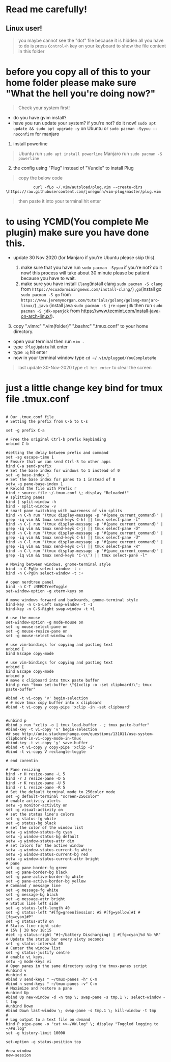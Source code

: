 #   Read me carefully!


##  Linux user!

> you maybe cannot see the "dot" file because it is hidden
> all you have to do is press `Control+h` key on your keyboard
> to show the file content in this folder


#   before you copy all of this to your home folder please make sure "What the hell you're doing now?"

>   Check your system first!

-   do you have gvim install?
-   have you run update your system? if you're not? do it now! `sudo apt update && sudo apt upgrade -y` on Ubuntu or `sudo pacman -Syyuu --noconfirm` for manjaro 





1. install powerline
        
>   Ubuntu run `sudo apt install powerline`
>   Manjaro run `sudo pacman -S powerline`



2. the config using "Plug" instead of "Vundle" to install Plug
    
>   copy the below code
        

```
            curl -fLo ~/.vim/autoload/plug.vim --create-dirs \https://raw.githubusercontent.com/junegunn/vim-plug/master/plug.vim

```
        


>   then paste it into your terminal hit enter
    



   
#   to using YCMD(You complete Me plugin) make sure you have done this.

-   update 30 Nov 2020 (for Manjaro if you're Ubuntu please skip this).

    1.  make sure that you have run `sudo pacman -Syyuu` if you're not? do it now! this process will take about 30 minute please be patient because you have to wait.
    2. make sure you have install `Clang`(install clang `sudo pacman -S clang` from `https://ecuadorminingnews.com/install-clang/`) ,`go`(install go `sudo pacman -S go` from `https://www.jeremymorgan.com/tutorials/golang/golang-manjaro-linux/`) ,`java` (install java `sudo pacman -S jre-openjdk` then run `sudo pacman -S jdk-openjdk` from https://www.tecmint.com/install-java-on-arch-linux/).






3. copy ".vimrc"  ".vim(folder)" ".bashrc" ".tmux.conf" to your home directory.

-   open your terminal then run `vim .`
-   type `:PlugUpdate` hit enter
-   type `:q` hit enter 
-   now in your terminal window type `cd ~/.vim/plugged/YouCompleteMe` 





>   last update 30-Nov-2020
>   type `cl hit enter` to clear the screen






# just a little change key bind for tmux file .tmux.conf

```

# Our .tmux.conf file
# Setting the prefix from C-b to C-s

set -g prefix C-a

# Free the original Ctrl-b prefix keybinding
unbind C-b

#setting the delay between prefix and command
set -sg escape-time 1
# Ensure that we can send Ctrl-S to other apps
bind C-a send-prefix
# Set the base index for windows to 1 instead of 0
set -g base-index 1
# Set the base index for panes to 1 instead of 0
setw -g pane-base-index 1
# Reload the file with Prefix r
bind r source-file ~/.tmux.conf \; display "Reloaded!"
# splitting panes
bind | split-window -h
bind - split-window -v
# smart pane switching with awareness of vim splits
bind -n C-h run "(tmux display-message -p '#{pane_current_command}' | grep -iq vim && tmux send-keys C-h) || tmux select-pane -L"
bind -n C-j run "(tmux display-message -p '#{pane_current_command}' | grep -iq vim && tmux send-keys C-j) || tmux select-pane -D"
bind -n C-k run "(tmux display-message -p '#{pane_current_command}' | grep -iq vim && tmux send-keys C-k) || tmux select-pane -U"
bind -n C-l run "(tmux display-message -p '#{pane_current_command}' | grep -iq vim && tmux send-keys C-l) || tmux select-pane -R"
bind -n C-\ run "(tmux display-message -p '#{pane_current_command}' | grep -iq vim && tmux send-keys 'C-\\') || tmux select-pane -l"

# Moving between windows, gnome-terminal style
bind -n C-PgUp select-window -t :-
bind -n C-PgDn select-window -t :+

# open nerdtree panel
bind -n C-T :NERDTreeToggle
set-window-option -g xterm-keys on

# move windows forward and backwards, gnome-terminal style
bind-key -n C-S-Left swap-window -t -1
bind-key -n C-S-Right swap-window -t +1

# use the mouse
set-window-option -g mode-mouse on
set -g mouse-select-pane on
set -g mouse-resize-pane on
set -g mouse-select-window on

# use vim-bindings for copying and pasting text
unbind [
bind Escape copy-mode

# use vim-bindings for copying and pasting text
unbind [
bind Escape copy-mode
unbind p
# move x clipboard into tmux paste buffer
bind p run "tmux set-buffer \"$(xclip -o -set clipboard)\"; tmux paste-buffer"

#bind -t vi-copy 'v' begin-selection
# # move tmux copy buffer into x clipboard
#bind -t vi-copy y copy-pipe 'xclip -in -set clipboard'


#unbind p
#bind p run "xclip -o | tmux load-buffer - ; tmux paste-buffer"
#bind-key -t vi-copy 'v' begin-selection
## see http://unix.stackexchange.com/questions/131011/use-system-clipboard-in-vi-copy-mode-in-tmux
#bind-key -t vi-copy 'y' save-buffer
#bind -t vi-copy y copy-pipe 'xclip -i'
#bind -t vi-copy V rectangle-toggle

# end corentin

# Pane resizing
bind -r H resize-pane -L 5
bind -r J resize-pane -D 5
bind -r K resize-pane -U 5
bind -r L resize-pane -R 5
# Set the default terminal mode to 256color mode
set -g default-terminal "screen-256color"
# enable activity alerts
setw -g monitor-activity on
set -g visual-activity on
# set the status line's colors
set -g status-fg white
set -g status-bg black
# set the color of the window list
setw -g window-status-fg cyan
setw -g window-status-bg default
setw -g window-status-attr dim
# set colors for the active window
setw -g window-status-current-fg white
setw -g window-status-current-bg red
setw -g window-status-current-attr bright
# pane
set -g pane-border-fg green
set -g pane-border-bg black
set -g pane-active-border-fg white
set -g pane-active-border-bg yellow
# Command / message line
set -g message-fg white
set -g message-bg black
set -g message-attr bright
# Status line left side
set -g status-left-length 40
set -g status-left "#[fg=green]Session: #S #[fg=yellow]#I #[fg=cyan]#P"
set -g status-utf8 on
# Status line right side
# 15% | 28 Nov 18:15
#set -g status-right "#(~/battery Discharging) | #[fg=cyan]%d %b %R"
# Update the status bar every sixty seconds
set -g status-interval 60
# Center the window list
set -g status-justify centre
# enable vi keys.
setw -g mode-keys vi
# Open panes in the same directory using the tmux-panes script
#unbind v
#unbind n
#bind v send-keys " ~/tmux-panes -h" C-m
#bind n send-keys " ~/tmux-panes -v" C-m
# Maximize and restore a pane
#unbind Up
#bind Up new-window -d -n tmp \; swap-pane -s tmp.1 \; select-window -t tmp
#unbind Down
#bind Down last-window \; swap-pane -s tmp.1 \; kill-window -t tmp
#
# Log output to a text file on demand
bind P pipe-pane -o "cat >>~/#W.log" \; display "Toggled logging to ~/#W.log"
set -g history-limit 10000

set-option -g status-position top

#new-window
new-session

```
